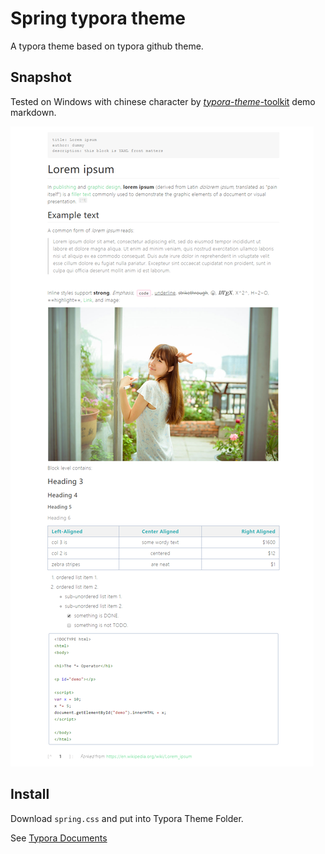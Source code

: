 # Spring typora theme

A typora theme based on typora github theme. 

## Snapshot

Tested on Windows with chinese character by [*typora*-*theme*-toolkit](https://github.com/typora/typora-theme-toolkit) demo markdown.

![](snapshot.png)

## Install

Download `spring.css` and put into Typora Theme Folder.

See [Typora Documents](http://theme.typora.io/doc/)

